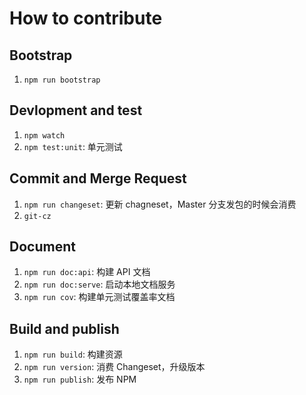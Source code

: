 # How to contribute

## Bootstrap

1. `npm run bootstrap`

## Devlopment and test
1. `npm watch`
2. `npm test:unit`: 单元测试

## Commit and Merge Request

1. `npm run changeset`: 更新 chagneset，Master 分支发包的时候会消费
1. `git-cz`

## Document
1. `npm run doc:api`: 构建 API 文档
2. `npm run doc:serve`: 启动本地文档服务
3. `npm run cov`: 构建单元测试覆盖率文档

## Build and publish
1. `npm run build`: 构建资源
2. `npm run version`: 消费 Changeset，升级版本
3. `npm run publish`: 发布 NPM